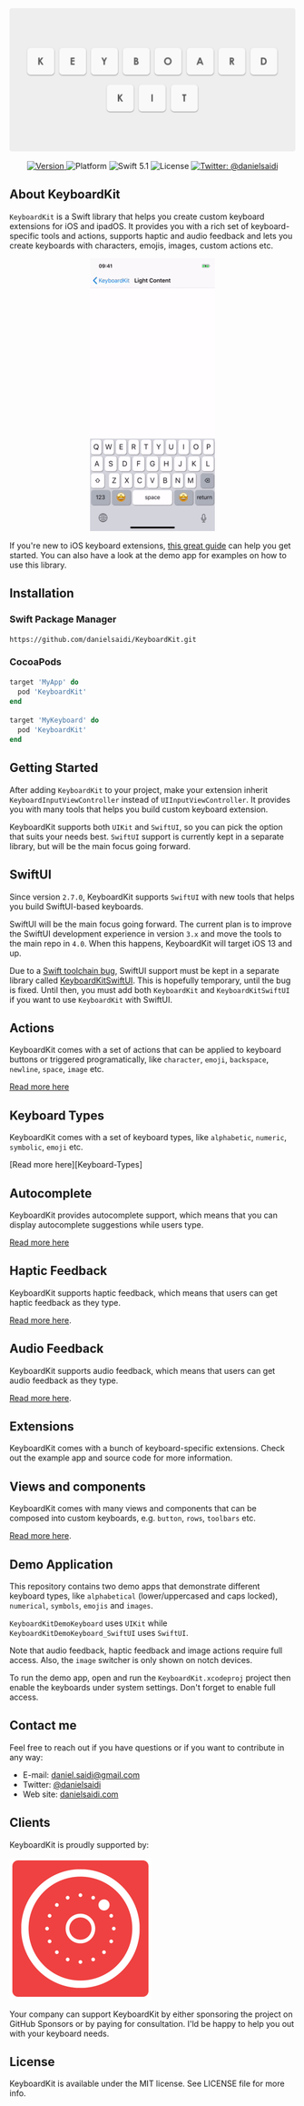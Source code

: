 <p align="center">
    <img src ="Resources/Logo.png" width=600 />
</p>

<p align="center">
    <a href="https://github.com/danielsaidi/KeyboardKit">
        <img src="https://badge.fury.io/gh/danielsaidi%2FKeyboardKit.svg?style=flat" alt="Version" />
    </a>
    <img src="https://img.shields.io/cocoapods/p/KeyboardKit.svg?style=flat" alt="Platform" />
    <img src="https://img.shields.io/badge/Swift-5.1-orange.svg" alt="Swift 5.1" />
    <img src="https://badges.frapsoft.com/os/mit/mit.svg?style=flat&v=102" alt="License" />
    <a href="https://twitter.com/danielsaidi">
        <img src="https://img.shields.io/badge/contact-@danielsaidi-blue.svg?style=flat" alt="Twitter: @danielsaidi" />
    </a>
</p>


## About KeyboardKit

`KeyboardKit` is a Swift library that helps you create custom keyboard extensions for iOS and ipadOS. It provides you with a rich set of keyboard-specific tools and actions, supports haptic and audio feedback and lets you create keyboards with characters, emojis, images, custom actions etc.

<p align="center">
    <img src ="Resources/Demo.gif" />
</p>

If you're new to iOS keyboard extensions, [this great guide][Guide] can help you get started. You can also have a look at the demo app for examples on how to use this library. 


## Installation

### Swift Package Manager

```
https://github.com/danielsaidi/KeyboardKit.git
```

### CocoaPods

```ruby
target 'MyApp' do
  pod 'KeyboardKit'
end

target 'MyKeyboard' do
  pod 'KeyboardKit'
end
```


## Getting Started

After adding `KeyboardKit` to your project, make your extension inherit `KeyboardInputViewController` instead of `UIInputViewController`. It provides you with many tools that helps you build custom keyboard extension.

KeyboardKit supports both `UIKit` and `SwiftUI`, so you can pick the option that suits your needs best. `SwiftUI` support is currently kept in a separate library, but will be the main focus going forward.


## SwiftUI

Since version `2.7.0`, KeyboardKit supports `SwiftUI` with new tools that helps you build SwiftUI-based keyboards. 

SwiftUI will be the main focus going forward. The current plan is to improve the SwiftUI development experience in version `3.x` and move the tools to the main repo in `4.0`. When this happens, KeyboardKit will target iOS 13 and up.

Due to a [Swift toolchain bug][Bug], SwiftUI support must be kept in a separate library called [KeyboardKitSwiftUI][KeyboardKitSwiftUI]. This is hopefully temporary, until the bug is fixed. Until then, you must add both `KeyboardKit` and `KeyboardKitSwiftUI` if you want to use `KeyboardKit` with SwiftUI.


## Actions

KeyboardKit comes with a set of actions that can be applied to keyboard buttons or triggered programatically, like `character`, `emoji`, `backspace`, `newline`, `space`, `image` etc.

[Read more here][Actions]


## Keyboard Types

KeyboardKit comes with a set of keyboard types, like `alphabetic`, `numeric`, `symbolic`, `emoji` etc.

[Read more here][Keyboard-Types]


## Autocomplete

KeyboardKit provides autocomplete support, which means that you can display autocomplete suggestions while users type. 

[Read more here][Autocomplete]


## Haptic Feedback

KeyboardKit supports haptic feedback, which means that users can get haptic feedback as they type.

[Read more here][Haptic].


## Audio Feedback

KeyboardKit supports audio feedback, which means that users can get audio feedback as they type.

[Read more here][Audio].


## Extensions

KeyboardKit comes with a bunch of keyboard-specific extensions. Check out the example app and source code for more information.


## Views and components

KeyboardKit comes with many views and components that can be composed into custom keyboards, e.g. `button`, `rows`, `toolbars` etc.

[Read more here][Views].


## Demo Application

This repository contains two demo apps that demonstrate different keyboard types, like `alphabetical` (lower/uppercased and caps locked), `numerical`, `symbols`, `emojis` and `images`.

`KeyboardKitDemoKeyboard` uses `UIKit` while `KeyboardKitDemoKeyboard_SwiftUI` uses `SwiftUI`.

Note that audio feedback, haptic feedback and image actions require full access. Also, the `image` switcher is only shown on notch devices.

To run the demo app, open and run the `KeyboardKit.xcodeproj` project then enable the keyboards under system settings. Don't forget to enable full access.


## Contact me

Feel free to reach out if you have questions or if you want to contribute in any way:

* E-mail: [daniel.saidi@gmail.com][Email]
* Twitter: [@danielsaidi][Twitter]
* Web site: [danielsaidi.com][Website]


## Clients

KeyboardKit is proudly supported by:

[![Anomaly Software](Resources/logos/anomaly.png "Anomaly Software")](http://anomaly.net.au/)

Your company can support KeyboardKit by either sponsoring the project on GitHub Sponsors or by paying for consultation. I'ld be happy to help you out with your keyboard needs.


## License

KeyboardKit is available under the MIT license. See LICENSE file for more info.


[Email]: mailto:daniel.saidi@gmail.com
[Twitter]: http://www.twitter.com/danielsaidi
[Website]: http://www.danielsaidi.com

[KeyboardKitSwiftUI]: https://github.com/danielsaidi/KeyboardKitSwiftUI

[Carthage]: https://github.com/Carthage/Carthage
[CocoaPods]: https://cocoapods.org/

[Actions]: https://github.com/danielsaidi/KeyboardKit/blob/master/Readmes/Actions.md
[Audio]: https://github.com/danielsaidi/KeyboardKit/blob/master/Readmes/Audio.md
[Autocomplete]: https://github.com/danielsaidi/KeyboardKit/blob/master/Readmes/Autocomplete.md
[Haptic]: https://github.com/danielsaidi/KeyboardKit/blob/master/Readmes/Haptic.md
[Keyboards]: https://github.com/danielsaidi/KeyboardKit/blob/master/Readmes/Keyboards.md
[Views]: https://github.com/danielsaidi/KeyboardKit/blob/master/Readmes/Views.md

[Guide]: https://shyngys.com/ios-custom-keyboard-guide
[Bug]: https://forums.swift.org/t/weak-linking-of-frameworks-with-greater-deployment-targets/26017/24
